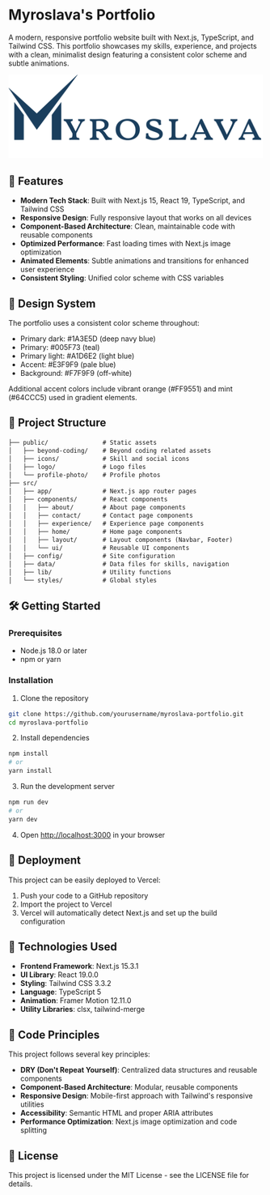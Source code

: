 # Myroslava's Portfolio

A modern, responsive portfolio website built with Next.js, TypeScript, and Tailwind CSS. This portfolio showcases my skills, experience, and projects with a clean, minimalist design featuring a consistent color scheme and subtle animations.

![Portfolio Preview](public/logo/logo-animated.svg)

## 🚀 Features

- **Modern Tech Stack**: Built with Next.js 15, React 19, TypeScript, and Tailwind CSS
- **Responsive Design**: Fully responsive layout that works on all devices
- **Component-Based Architecture**: Clean, maintainable code with reusable components
- **Optimized Performance**: Fast loading times with Next.js image optimization
- **Animated Elements**: Subtle animations and transitions for enhanced user experience
- **Consistent Styling**: Unified color scheme with CSS variables

## 🎨 Design System

The portfolio uses a consistent color scheme throughout:

- Primary dark: #1A3E5D (deep navy blue)
- Primary: #005F73 (teal)
- Primary light: #A1D6E2 (light blue)
- Accent: #E3F9F9 (pale blue)
- Background: #F7F9F9 (off-white)

Additional accent colors include vibrant orange (#FF9551) and mint (#64CCC5) used in gradient elements.

## 🧩 Project Structure

```
├── public/               # Static assets
│   ├── beyond-coding/    # Beyond coding related assets
│   ├── icons/            # Skill and social icons
│   ├── logo/             # Logo files
│   └── profile-photo/    # Profile photos
├── src/
│   ├── app/              # Next.js app router pages
│   ├── components/       # React components
│   │   ├── about/        # About page components
│   │   ├── contact/      # Contact page components
│   │   ├── experience/   # Experience page components
│   │   ├── home/         # Home page components
│   │   ├── layout/       # Layout components (Navbar, Footer)
│   │   └── ui/           # Reusable UI components
│   ├── config/           # Site configuration
│   ├── data/             # Data files for skills, navigation
│   ├── lib/              # Utility functions
│   └── styles/           # Global styles
```

## 🛠️ Getting Started

### Prerequisites

- Node.js 18.0 or later
- npm or yarn

### Installation

1. Clone the repository
```bash
git clone https://github.com/yourusername/myroslava-portfolio.git
cd myroslava-portfolio
```

2. Install dependencies
```bash
npm install
# or
yarn install
```

3. Run the development server
```bash
npm run dev
# or
yarn dev
```

4. Open [http://localhost:3000](http://localhost:3000) in your browser

## 🚢 Deployment

This project can be easily deployed to Vercel:

1. Push your code to a GitHub repository
2. Import the project to Vercel
3. Vercel will automatically detect Next.js and set up the build configuration

## 🧰 Technologies Used

- **Frontend Framework**: Next.js 15.3.1
- **UI Library**: React 19.0.0
- **Styling**: Tailwind CSS 3.3.2
- **Language**: TypeScript 5
- **Animation**: Framer Motion 12.11.0
- **Utility Libraries**: clsx, tailwind-merge

## 📝 Code Principles

This project follows several key principles:

- **DRY (Don't Repeat Yourself)**: Centralized data structures and reusable components
- **Component-Based Architecture**: Modular, reusable components
- **Responsive Design**: Mobile-first approach with Tailwind's responsive utilities
- **Accessibility**: Semantic HTML and proper ARIA attributes
- **Performance Optimization**: Next.js image optimization and code splitting

## 📄 License

This project is licensed under the MIT License - see the LICENSE file for details.
